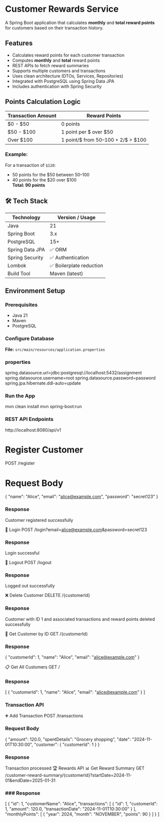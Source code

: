 #  Customer Rewards Service

A Spring Boot application that calculates **monthly** and **total reward points** for customers based on their transaction history.

##  Features

- Calculates reward points for each customer transaction
- Computes **monthly** and **total** reward points
- REST APIs to fetch reward summaries
- Supports multiple customers and transactions
- Uses clean architecture (DTOs, Services, Repositories)
- Integrated with PostgreSQL using Spring Data JPA
- Includes authentication with Spring Security


##  Points Calculation Logic

| Transaction Amount | Reward Points                    |
|--------------------|----------------------------------|
| $0 - $50           | 0 points                         |
| $50 - $100         | 1 point per $ over $50           |
| Over $100          | 1 point/$ from $50–$100 + 2/$ > $100 |

### Example:

For a transaction of `$120`:
- 50 points for the $50 between $50–$100
- 40 points for the $20 over $100  
  **Total: 90 points**


## 🛠 Tech Stack

| Technology       | Version / Usage         |
|------------------|--------------------------|
| Java             | 21                       |
| Spring Boot      | 3.x                      |
| PostgreSQL       | 15+                      |
| Spring Data JPA  | ✅ ORM                   |
| Spring Security  | ✅ Authentication         |
| Lombok           | ✅ Boilerplate reduction |
| Build Tool       | Maven (latest)           |


##  Environment Setup

### Prerequisites

- Java 21
- Maven
- PostgreSQL

###  Configure Database

**File:** `src/main/resources/application.properties`

### properties
spring.datasource.url=jdbc:postgresql://localhost:5432/assignment
spring.datasource.username=root
spring.datasource.password=password
spring.jpa.hibernate.ddl-auto=update


### Run the App
mvn clean install
mvn spring-boot:run


### REST API Endpoints
http://localhost:8080/api/v1
# Register Customer
POST /register
# Request Body
{
  "name": "Alice",
  "email": "alice@example.com",
  "password": "secret123"
}

### Response

Customer registered successfully

🔑 Login
POST /login?email=alice@example.com&password=secret123

### Response

Login successful

🚪 Logout
POST /logout

### Response

Logged out successfully

❌ Delete Customer
DELETE /{customerId}

### Response

Customer with ID 1 and associated transactions and reward points deleted successfully

📄 Get Customer by ID
GET /{customerId}

### Response

{
  "customerId": 1,
  "name": "Alice",
  "email": "alice@example.com"
}

📋 Get All Customers
GET /

### Response

[
  {
    "customerId": 1,
    "name": "Alice",
    "email": "alice@example.com"
  }
]

### Transaction API

➕ Add Transaction
POST /transactions

### Request Body

{
  "amount": 120.0,
  "spentDetails": "Grocery shopping",
  "date": "2024-11-01T10:30:00",
  "customer": {
    "customerId": 1
  }
}

### Response

Transaction processed
🏆 Rewards API
📊 Get Reward Summary
GET /customer-reward-summary/{customerId}?startDate=2024-11-01&endDate=2025-01-31

### ### Response

[
  {
    "id": 1,
    "customerName": "Alice",
    "transactions": [
      {
        "id": 1,
        "customerId": 1,
        "amount": 120.0,
        "transactionDate": "2024-11-01T10:30:00"
      }
    ],
    "monthlyPoints": [
      {
        "year": 2024,
        "month": "NOVEMBER",
        "points": 90
      }
    ]
  }
]